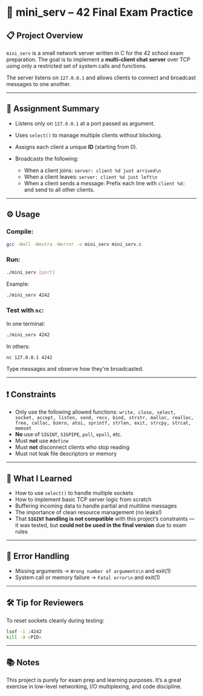 # 🧠 mini\_serv – 42 Final Exam Practice

## 📋 Project Overview

`mini_serv` is a small network server written in C for the 42 school exam preparation.
The goal is to implement a **multi-client chat server** over TCP using only a restricted set of system calls and functions.

The server listens on `127.0.0.1` and allows clients to connect and broadcast messages to one another.

---

## 🎯 Assignment Summary

* Listens only on `127.0.0.1` at a port passed as argument.
* Uses `select()` to manage multiple clients without blocking.
* Assigns each client a unique **ID** (starting from 0).
* Broadcasts the following:

  * When a client joins:
    `server: client %d just arrived\n`
  * When a client leaves:
    `server: client %d just left\n`
  * When a client sends a message:
    Prefix each line with `client %d: ` and send to all other clients.

---

## ⚙️ Usage

### Compile:

```bash
gcc -Wall -Wextra -Werror -o mini_serv mini_serv.c
```

### Run:

```bash
./mini_serv [port]
```

Example:

```bash
./mini_serv 4242
```

### Test with `nc`:

In one terminal:

```bash
./mini_serv 4242
```

In others:

```bash
nc 127.0.0.1 4242
```

Type messages and observe how they're broadcasted.

---

## ❗ Constraints

* Only use the following allowed functions:
  `write, close, select, socket, accept, listen, send, recv, bind, strstr, malloc, realloc, free, calloc, bzero, atoi, sprintf, strlen, exit, strcpy, strcat, memset`
* **No** use of `SIGINT`, `SIGPIPE`, `poll`, `epoll`, etc.
* Must **not** use `#define`
* Must **not** disconnect clients who stop reading
* Must not leak file descriptors or memory

---

## 🧪 What I Learned

* How to use `select()` to handle multiple sockets
* How to implement basic TCP server logic from scratch
* Buffering incoming data to handle partial and multiline messages
* The importance of clean resource management (no leaks!)
* That **`SIGINT` handling is not compatible** with this project’s constraints — it was tested, but **could not be used in the final version** due to exam rules

---

## 🛑 Error Handling

* Missing arguments → `Wrong number of arguments\n` and exit(1)
* System call or memory failure → `Fatal error\n` and exit(1)

---

## 🛠️ Tip for Reviewers

To reset sockets cleanly during testing:

```bash
lsof -i :4242
kill -9 <PID>
```

---

## 📚 Notes

This project is purely for exam prep and learning purposes. It’s a great exercise in low-level networking, I/O multiplexing, and code discipline.
